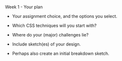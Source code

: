 Week 1 - Your plan
- Your assignment choice, and the options
you select.

- Which CSS techniques will you start with?
  
- Where do your (major) challenges lie?

  
- Include sketch(es) of your design.

  
- Perhaps also create an initial breakdown
sketch.

